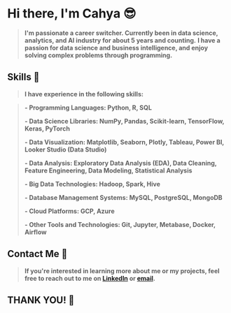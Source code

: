 # Hi there, I'm Cahya 😎

> **I'm passionate a career switcher. Currently been in data science, analytics, and AI industry for about 5 years and counting.**
> **I have a passion for data science and business intelligence, and enjoy solving complex problems through programming.**

## Skills :rocket:

> **I have experience in the following skills:**

> **- Programming Languages: Python, R, SQL**
> 
> **- Data Science Libraries: NumPy, Pandas, Scikit-learn, TensorFlow, Keras, PyTorch**
> 
> **- Data Visualization: Matplotlib, Seaborn, Plotly, Tableau, Power BI, Looker Studio (Data Studio)**
> 
> **- Data Analysis: Exploratory Data Analysis (EDA), Data Cleaning, Feature Engineering, Data Modeling, Statistical Analysis**
> 
> **- Big Data Technologies: Hadoop, Spark, Hive**
> 
> **- Database Management Systems: MySQL, PostgreSQL, MongoDB**
> 
> **- Cloud Platforms: GCP, Azure**
> 
> **- Other Tools and Technologies: Git, Jupyter, Metabase, Docker, Airflow**

## Contact Me :email:

> **If you're interested in learning more about me or my projects, feel free to reach out to me on [LinkedIn](https://www.linkedin.com/in/cahyaputera/) or [email](cahyaputera@gmail.com).**

## THANK YOU! 👋
